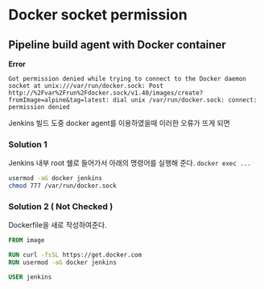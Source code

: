 # Docker socket permission

## Pipeline build agent with Docker container

**Error**
```
Got permission denied while trying to connect to the Docker daemon socket at unix:///var/run/docker.sock: Post http://%2Fvar%2Frun%2Fdocker.sock/v1.40/images/create?fromImage=alpine&tag=latest: dial unix /var/run/docker.sock: connect: permission denied
```

Jenkins 빌드 도중 docker agent를 이용하였을때 이러한 오류가 뜨게 되면 

### Solution 1

Jenkins 내부 root 쉘로 들어가서 아래의 명령어를 실행해 준다. `docker exec ...`

```bash
usermod -aG docker jenkins
chmod 777 /var/run/docker.sock
```
### Solution 2 ( Not Checked )

Dockerfile을 새로 작성하여준다.

```Dockerfile
FROM image

RUN curl -fsSL https://get.docker.com
RUN usermod -aG docker jenkins

USER jenkins
```
